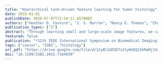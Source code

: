 ```yaml
---
title: "Hierarchical task-driven feature learning for tumor histology"
date: 2015-01-01
publishDate: 2020-07-07T22:54:11.057080Z
authors: ["Heather D. Couture", "J. S. Marron", "Nancy E. Thomas", "Charles M. Perou", "Marc Niethammer"]
publication_types: ["1"]
abstract: "Through learning small and large-scale image features, we can capture the local and architectural structure of tumor tissue from histology images. This is done by learning a hierarchy of dictionaries using sparse coding, where each level captures progressively larger scale and more abstract properties. By optimizing the dictionaries further using class labels, discriminating properties of classes that are not easily visually distinguishable to pathologists are captured. We explore this hierarchical and task-driven model in classifying malignant melanoma and the genetic subtype of breast tumors from histology images. We also show how interpreting our model through visualizations can provide insight to pathologists."
featured: false
publication: "*12th IEEE International Symposium on Biomedical Imaging, ISBI 2015, Brooklyn, NY, USA, April 16-19, 2015*"
tags: ["cancer", "ISBI", "histology"]
url_pdf: "https://drive.google.com/file/d/12yBl1GD3E7s2tyHUEQ1ShMaMj1VaRPwd"
doi: "10.1109/ISBI.2015.7164039"
---
```


